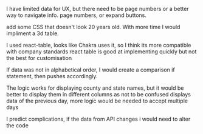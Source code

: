I have limited data for UX, but there need to be page numbers or a better way to navigate info. 
page numbers, or expand buttons. 

add some CSS that doesn't look 20 years old.
With more time I would impliment a 3d table.

I used react-table, looks like Chakra uses it, so I think its more compatible with company standards
react table is good at implementing quickly but not the best for customisation

If data was not in alphabetical order, I would create a comparison if statement, then pushes accordingly.

The logic works for displaying county and state names, but it would be better to display them in different columns as not to be confused
displays data of the previous day, more logic would be needed to accept multiple days 


I predict complications, if the data from API changes i would need to alter the code
